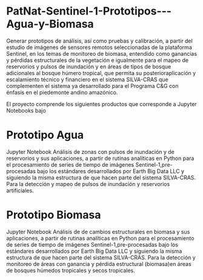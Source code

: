 # PatNat-Sentinel-1-Prototipos---Agua-y-Biomasa
Generar  prototipos  de  análisis,  así  como  pruebas  y  calibración,  a  partir  del  estudio  de imágenes  de  sensores remotos  seleccionadas  de  la  plataforma  Sentinel,  en  los temas  de  monitoreo  de  biomasa,  entendido  como ganancias  y  pérdidas  estructurales  de  la  vegetación  e  igualmente  para  el  mapeo  de  reservorios  y  pulsos  de inundación  y  en  áreas  de  tipos  de  bosque  adicionales  al  bosque  húmero  tropical,  que  permita  su  posterioraplicación  y  escalamiento  técnico  y  financiero  en  el  sistema  SILVA-CRAS  que  complementen  el  sistema  ya desarrollado para el Programa C&amp;G con énfasis en el piedemonte andino amazónico.

El proyecto comprende los siguientes productos que corresponde a Jupyter Notebooks bajo 

# Prototipo Agua

Jupyter Notebook Análisis de zonas con pulsos de inundación y de reservorios y sus aplicaciones, a partir de rutinas analíticas en Python para el procesamiento de series de tiempo de imágenes Sentinel-1,pre-procesadas bajo los estándares desarrollados por Earth Big Data  LLC y siguiendo la misma estructura de que hacen parte del sistema SILVA-CRAS. Para la detección y mapeo de pulsos de inundación y reservorios artificiales.

# Prototipo Biomasa

Jupyter Notebook Análisis de de cambios estructurales en biomasa y sus aplicaciones, a partir de rutinas analíticas en Python para el procesamiento de series de tiempo de imágenes Sentinel-1,pre-procesadas bajo los estándares desarrollados por Earth Big Data  LLC y siguiendo la misma estructura de que hacen parte del sistema SILVA-CRAS. Para la detección y monitoreo de áreas con ganancia y pérdida estructural (biomasa)en áreas de bosques húmedos tropicales y secos tropicales.
